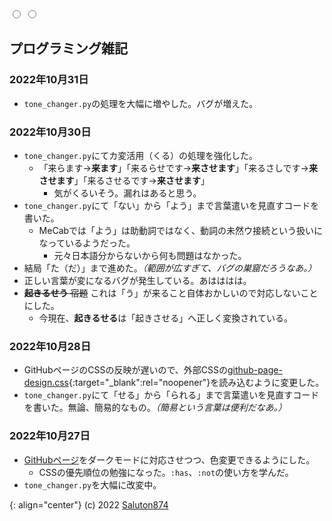 <link href="https://meitaso.net/assets/css/github-page-design.css" rel="stylesheet">
<div class="color-change"><label for="white"></label><label for="dark"></label></div>
<input type="radio" id="white" name="colors" value="white">
<input type="radio" id="dark" name="colors" value="dark">

## プログラミング雑記

### 2022年10月31日
- `tone_changer.py`の処理を大幅に増やした。バグが増えた。

### 2022年10月30日
- `tone_changer.py`にてカ変活用（くる）の処理を強化した。
	- 「来らます→**来ます**」「来るらせです→**来させます**」「来るさしです→**来させます**」「来るさせるです→**来させます**」
		- 気がくるいそう。漏れはあると思う。
- `tone_changer.py`にて「ない」から「よう」まで言葉遣いを見直すコードを書いた。
	- MeCabでは「よう」は助動詞ではなく、動詞の未然ウ接続という扱いになっているようだった。
		- 元々日本語分からないから何も問題はなかった。
- 結局「た（だ）」まで進めた。*（範囲が広すぎて、バグの巣窟だろうなあ。）*
- 正しい言葉が変になるバグが発生している。あはははは。
- ~~**起きるせう** 宿題~~ これは「う」が来ること自体おかしいので対応しないことにした。
	- 今現在、**起きるせる**は「起きさせる」へ正しく変換されている。

### 2022年10月28日
- GitHubページのCSSの反映が遅いので、外部CSSの[github-page-design.css](https://meitaso.net/assets/css/github-page-design.css){:target="_blank":rel="noopener"}を読み込むように変更した。
- `tone_changer.py`にて「せる」から「られる」まで言葉遣いを見直すコードを書いた。無論、簡易的なもの。*（簡易という言葉は便利だなあ。）*

### 2022年10月27日
- [GitHubページ](https://saluton874.github.io)をダークモードに対応させつつ、色変更できるようにした。
	- CSSの優先順位の勉強になった。`:has`、`:not`の使い方を学んだ。
- `tone_changer.py`を大幅に改変中。

{: align="center"}
(c) 2022 [Saluton874](https://github.com/Saluton874)